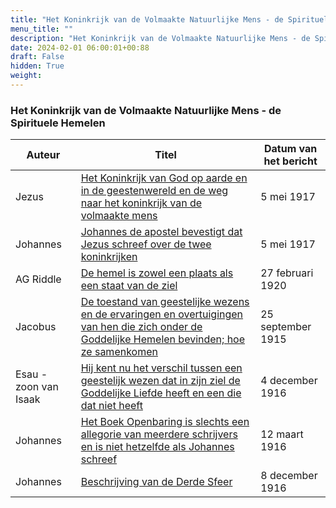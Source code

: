```yaml
---
title: "Het Koninkrijk van de Volmaakte Natuurlijke Mens - de Spirituele Hemelen"
menu_title: ""
description: "Het Koninkrijk van de Volmaakte Natuurlijke Mens - de Spirituele Hemelen"
date: 2024-02-01 06:00:01+00:88
draft: False
hidden: True
weight:
---
```

### Het Koninkrijk van de Volmaakte Natuurlijke Mens - de Spirituele Hemelen

**Auteur** | **Titel** | **Datum van het bericht**
---|---|---
Jezus | [Het Koninkrijk van God op aarde en in de geestenwereld en de weg naar het koninkrijk van de volmaakte mens](/1-nl-padgett-messages/1-4-nl-padgett-messages-by-date/1-4-5-nl-padgett-messages-1917/nl-1917-5-5-1-jep-jesus/) | 5 mei 1917
Johannes | [Johannes de apostel bevestigt dat Jezus schreef over de twee koninkrijken](/1-nl-padgett-messages/1-4-nl-padgett-messages-by-date/1-4-5-nl-padgett-messages-1917/nl-1917-5-5-2-jep-st-john/) | 5 mei 1917
AG Riddle | [De hemel is zowel een plaats als een staat van de ziel](/1-nl-padgett-messages/1-4-nl-padgett-messages-by-date/1-4-8-nl-padgett-messages-1920-1922/nl-1920-2-27-1-jep-ag-riddle/) | 27 februari 1920
Jacobus | [De toestand van geestelijke wezens en de ervaringen en overtuigingen van hen die zich onder de Goddelijke Hemelen bevinden; hoe ze samenkomen](/1-nl-padgett-messages/1-4-nl-padgett-messages-by-date/1-4-3-nl-padgett-messages-1915-2/nl-1915-9-25-5-jep-st-james/) | 25 september 1915
Esau - zoon van Isaak | [Hij kent nu het verschil tussen een geestelijk wezen dat in zijn ziel de Goddelijke Liefde heeft en een die dat niet heeft](/1-nl-padgett-messages/1-4-nl-padgett-messages-by-date/1-4-4-nl-padgett-messages-1916/nl-1916-12-4-1-jep-esau/) | 4 december 1916
Johannes | [Het Boek Openbaring is slechts een allegorie van meerdere schrijvers en is niet hetzelfde als Johannes schreef](/1-nl-padgett-messages/1-4-nl-padgett-messages-by-date/1-4-4-nl-padgett-messages-1916/nl-1916-3-12-1-jep-st-john/) | 12 maart 1916
Johannes | [Beschrijving van de Derde Sfeer](/1-nl-padgett-messages/1-4-nl-padgett-messages-by-date/1-4-4-nl-padgett-messages-1916/nl-1916-12-8-1-jep-st-john/) | 8 december 1916
